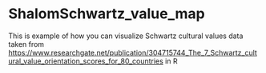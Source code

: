 # ShalomSchwartz_value_map
This is example of how you can visualize Schwartz cultural values data taken from https://www.researchgate.net/publication/304715744_The_7_Schwartz_cultural_value_orientation_scores_for_80_countries in R 
